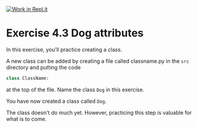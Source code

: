 [![Work in Repl.it](https://classroom.github.com/assets/work-in-replit-14baed9a392b3a25080506f3b7b6d57f295ec2978f6f33ec97e36a161684cbe9.svg)](https://classroom.github.com/online_ide?assignment_repo_id=5936944&assignment_repo_type=AssignmentRepo)
# Exercise 4.3 Dog attributes

In this exercise, you'll practice creating a class.

A new class can be added by creating a file called classname.py in the `src` directory and putting the code

```python
class ClassName:
```

at the top of the file. Name the class `Dog` in this exercise.

You have now created a class called `Dog`.

The class doesn't do much yet. However, practicing this step is valuable for what is to come.
